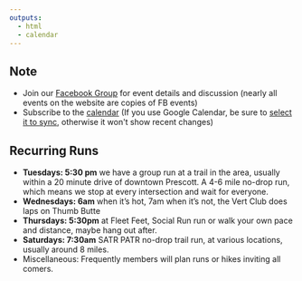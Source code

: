 ```yaml
---
outputs:
  - html
  - calendar
---
```


## Note
* Join our [Facebook Group](https://www.facebook.com/groups/prescottareatrailrunners/) for event details and discussion (nearly all events on the website are copies of FB events)  
* Subscribe to the <a href="/events/index.ics">calendar</a>
(If you use Google Calendar, be sure to <a href="https://calendar.google.com/calendar/u/0/syncselect">select it to sync</a>, otherwise it won't show recent changes)

## Recurring Runs
  * **Tuesdays: 5:30 pm** we have a group run at a trail in the area, usually within a 20 minute drive of downtown Prescott. A 4-6 mile no-drop run, which means we stop at every intersection and wait for everyone.
  * **Wednesdays: 6am** when it’s hot, 7am when it’s not, the Vert Club does laps on Thumb Butte</li>
  * **Thursdays: 5:30pm** at Fleet Feet, Social Run run or walk your own pace and distance, maybe hang out after.
  * **Saturdays: 7:30am** SATR PATR no-drop trail run, at various locations, usually around 8 miles.
  * Miscellaneous: Frequently members will plan runs or hikes inviting all comers.
